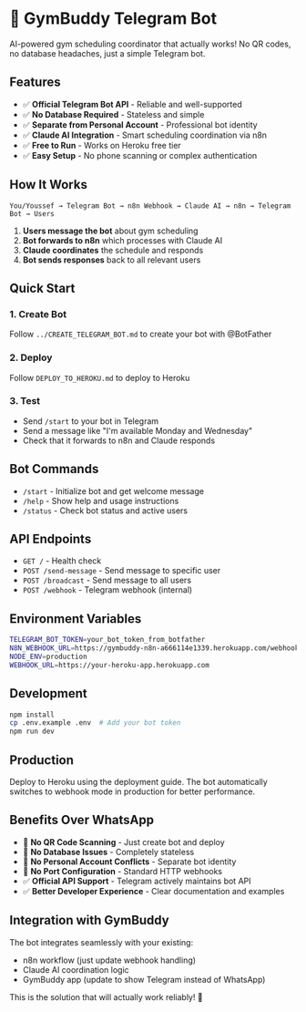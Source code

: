 # 🤖 GymBuddy Telegram Bot

AI-powered gym scheduling coordinator that actually works! No QR codes, no database headaches, just a simple Telegram bot.

## Features

- ✅ **Official Telegram Bot API** - Reliable and well-supported
- ✅ **No Database Required** - Stateless and simple
- ✅ **Separate from Personal Account** - Professional bot identity
- ✅ **Claude AI Integration** - Smart scheduling coordination via n8n
- ✅ **Free to Run** - Works on Heroku free tier
- ✅ **Easy Setup** - No phone scanning or complex authentication

## How It Works

```
You/Youssef → Telegram Bot → n8n Webhook → Claude AI → n8n → Telegram Bot → Users
```

1. **Users message the bot** about gym scheduling
2. **Bot forwards to n8n** which processes with Claude AI
3. **Claude coordinates** the schedule and responds
4. **Bot sends responses** back to all relevant users

## Quick Start

### 1. Create Bot
Follow `../CREATE_TELEGRAM_BOT.md` to create your bot with @BotFather

### 2. Deploy
Follow `DEPLOY_TO_HEROKU.md` to deploy to Heroku

### 3. Test
- Send `/start` to your bot in Telegram
- Send a message like "I'm available Monday and Wednesday"
- Check that it forwards to n8n and Claude responds

## Bot Commands

- `/start` - Initialize bot and get welcome message
- `/help` - Show help and usage instructions
- `/status` - Check bot status and active users

## API Endpoints

- `GET /` - Health check
- `POST /send-message` - Send message to specific user
- `POST /broadcast` - Send message to all users
- `POST /webhook` - Telegram webhook (internal)

## Environment Variables

```bash
TELEGRAM_BOT_TOKEN=your_bot_token_from_botfather
N8N_WEBHOOK_URL=https://gymbuddy-n8n-a666114e1339.herokuapp.com/webhook/gymbuddy
NODE_ENV=production
WEBHOOK_URL=https://your-heroku-app.herokuapp.com
```

## Development

```bash
npm install
cp .env.example .env  # Add your bot token
npm run dev
```

## Production

Deploy to Heroku using the deployment guide. The bot automatically switches to webhook mode in production for better performance.

## Benefits Over WhatsApp

- 🚫 **No QR Code Scanning** - Just create bot and deploy
- 🚫 **No Database Issues** - Completely stateless
- 🚫 **No Personal Account Conflicts** - Separate bot identity
- 🚫 **No Port Configuration** - Standard HTTP webhooks
- ✅ **Official API Support** - Telegram actively maintains bot API
- ✅ **Better Developer Experience** - Clear documentation and examples

## Integration with GymBuddy

The bot integrates seamlessly with your existing:
- n8n workflow (just update webhook handling)
- Claude AI coordination logic
- GymBuddy app (update to show Telegram instead of WhatsApp)

This is the solution that will actually work reliably! 🎉